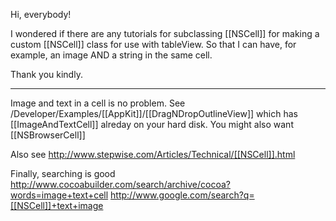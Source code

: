 Hi, everybody!

I wondered if there are any tutorials for subclassing [[NSCell]] for making a custom [[NSCell]] class for use with tableView. So that I can have, for example, an image AND a string in the same cell.

Thank you kindly.

----
Image and text in a cell is no problem.  See /Developer/Examples/[[AppKit]]/[[DragNDropOutlineView]] which has 
[[ImageAndTextCell]] alreday on your hard disk.   You might also want [[NSBrowserCell]]

Also see http://www.stepwise.com/Articles/Technical/[[NSCell]].html

Finally, searching is good http://www.cocoabuilder.com/search/archive/cocoa?words=image+text+cell
http://www.google.com/search?q=[[NSCell]]+text+image